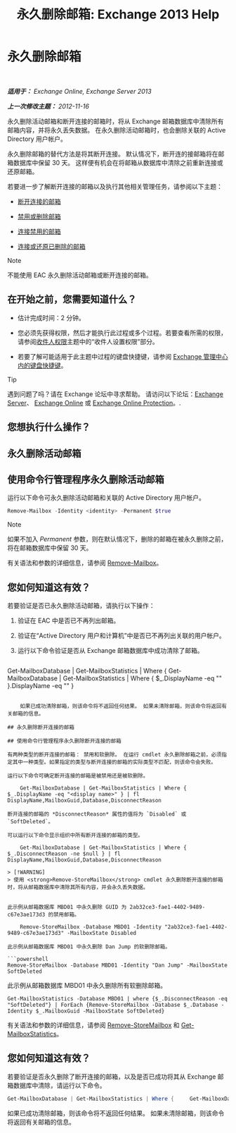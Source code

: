 ﻿---
title: '永久删除邮箱: Exchange 2013 Help'
TOCTitle: 永久删除邮箱
ms:assetid: df35765a-0bef-4561-9846-d91d69c0269c
ms:mtpsurl: https://technet.microsoft.com/zh-cn/library/JJ863440(v=EXCHG.150)
ms:contentKeyID: 50556690
ms.date: 01/11/2018
mtps_version: v=EXCHG.150
ms.translationtype: HT
---

# 永久删除邮箱

 

_**适用于：** Exchange Online, Exchange Server 2013_

_**上一次修改主题：** 2012-11-16_

永久删除活动邮箱和断开连接的邮箱时，将从 Exchange 邮箱数据库中清除所有邮箱内容，并将永久丢失数据。 在永久删除活动邮箱时，也会删除关联的 Active Directory 用户帐户。

永久删除邮箱的替代方法是将其断开连接。 默认情况下，断开连的接邮箱将在邮箱数据库中保留 30 天。 这样便有机会在将邮箱从数据库中清除之前重新连接或还原邮箱。

若要进一步了解断开连接的邮箱以及执行其他相关管理任务，请参阅以下主题：

  - [断开连接的邮箱](disconnected-mailboxes-exchange-2013-help.md)

  - [禁用或删除邮箱](disable-or-delete-a-mailbox-exchange-2013-help.md)

  - [连接禁用的邮箱](connect-a-disabled-mailbox-exchange-2013-help.md)

  - [连接或还原已删除的邮箱](connect-or-restore-a-deleted-mailbox-exchange-2013-help.md)

> [!NOTE]  
> 不能使用 EAC 永久删除活动邮箱或断开连接的邮箱。


## 在开始之前，您需要知道什么？

  - 估计完成时间：2 分钟。

  - 您必须先获得权限，然后才能执行此过程或多个过程。若要查看所需的权限，请参阅[收件人权限](recipients-permissions-exchange-2013-help.md)主题中的“收件人设置权限”部分。

  - 若要了解可能适用于此主题中过程的键盘快捷键，请参阅 [Exchange 管理中心内的键盘快捷键](keyboard-shortcuts-in-the-exchange-admin-center-exchange-online-protection-help.md)。

> [!TIP]  
> 遇到问题了吗？请在 Exchange 论坛中寻求帮助。 请访问以下论坛：<a href="https://go.microsoft.com/fwlink/p/?linkid=60612">Exchange Server</a>、 <a href="https://go.microsoft.com/fwlink/p/?linkid=267542">Exchange Online</a> 或 <a href="https://go.microsoft.com/fwlink/p/?linkid=285351">Exchange Online Protection</a>。.


## 您想执行什么操作？

## 永久删除活动邮箱

## 使用命令行管理程序永久删除活动邮箱

运行以下命令可永久删除活动邮箱和关联的 Active Directory 用户帐户。

```powershell
Remove-Mailbox -Identity <identity> -Permanent $true
```

> [!NOTE]  
> 如果不加入 <em>Permanent</em> 参数，则在默认情况下，删除的邮箱在被永久删除之前，将在邮箱数据库中保留 30 天。


有关语法和参数的详细信息，请参阅 [Remove-Mailbox](https://technet.microsoft.com/zh-cn/library/aa995948\(v=exchg.150\))。

## 您如何知道这有效？

若要验证是否已永久删除活动邮箱，请执行以下操作：

1.  验证在 EAC 中是否已不再列出邮箱。

2.  验证在“Active Directory 用户和计算机”中是否已不再列出关联的用户帐户。

3.  运行以下命令验证是否从 Exchange 邮箱数据库中成功清除了邮箱。
    
    ```powershell
Get-MailboxDatabase | Get-MailboxStatistics | Where {         Get-MailboxDatabase | Get-MailboxStatistics | Where { $_.DisplayName -eq "<display name>" }.DisplayName -eq "<display name>" }
```
    
    如果已成功清除邮箱，则该命令将不返回任何结果。 如果未清除邮箱，则该命令将返回有关邮箱的信息。

## 永久删除断开连接的邮箱

## 使用命令行管理程序永久删除断开连接的邮箱

有两种类型的断开连接的邮箱： 禁用和软删除。 在运行 cmdlet 永久删除邮箱之前，必须指定其中一种类型。如果指定的类型与断开连接的邮箱的实际类型不匹配，则该命令会失败。

运行以下命令可确定断开连接的邮箱是被禁用还是被软删除。

    Get-MailboxDatabase | Get-MailboxStatistics | Where { $_.DisplayName -eq "<display name>" } | fl DisplayName,MailboxGuid,Database,DisconnectReason

断开连接的邮箱的 *DisconnectReason* 属性的值将为 `Disabled` 或 `SoftDeleted`。

可以运行以下命令显示组织中所有断开连接的邮箱的类型。

    Get-MailboxDatabase | Get-MailboxStatistics | Where { $_.DisconnectReason -ne $null } | fl DisplayName,MailboxGuid,Database,DisconnectReason

> [!WARNING]  
> 使用 <strong>Remove-StoreMailbox</strong> cmdlet 永久删除断开连接的邮箱时，将从邮箱数据库中清除其所有内容，并会永久丢失数据。


此示例从邮箱数据库 MBD01 中永久删除 GUID 为 2ab32ce3-fae1-4402-9489-c67e3ae173d3 的禁用邮箱。

    Remove-StoreMailbox -Database MBD01 -Identity "2ab32ce3-fae1-4402-9489-c67e3ae173d3" -MailboxState Disabled

此示例从邮箱数据库 MBD01 中永久删除 Dan Jump 的软删除邮箱。

```powershell
Remove-StoreMailbox -Database MBD01 -Identity "Dan Jump" -MailboxState SoftDeleted
```

此示例从邮箱数据库 MBD01 中永久删除所有软删除邮箱。

    Get-MailboxStatistics -Database MBD01 | where {$_.DisconnectReason -eq "SoftDeleted"} | ForEach {Remove-StoreMailbox -Database $_.Database -Identity $_.MailboxGuid -MailboxState SoftDeleted}

有关语法和参数的详细信息，请参阅 [Remove-StoreMailbox](https://technet.microsoft.com/zh-cn/library/ff829913\(v=exchg.150\)) 和 [Get-MailboxStatistics](https://technet.microsoft.com/zh-cn/library/bb124612\(v=exchg.150\))。

## 您如何知道这有效？

若要验证是否永久删除了断开连接的邮箱，以及是否已成功将其从 Exchange 邮箱数据库中清除，请运行以下命令。

```powershell
Get-MailboxDatabase | Get-MailboxStatistics | Where {     Get-MailboxDatabase | Get-MailboxStatistics | Where { $_.DisplayName -eq "<display name>" }.DisplayName -eq "<display name>" }
```

如果已成功清除邮箱，则该命令将不返回任何结果。 如果未清除邮箱，则该命令将返回有关邮箱的信息。

